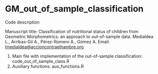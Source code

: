 # GM_out_of_sample_classification

Code description

Manuscript title: Classification of nutritional status of children from Geometric Morphometrics: an approach to out-of-sample data.
Medialdea L., Arribas-Gil A., Pérez-Romero A., Gómez A.
Email: lmedialdea@accioncontraelhambre.org

1. Main file with implementation of the out-of-sample classification: code_out_of_sample_class.R
2. Auxiliary functions: aux_functions.R
